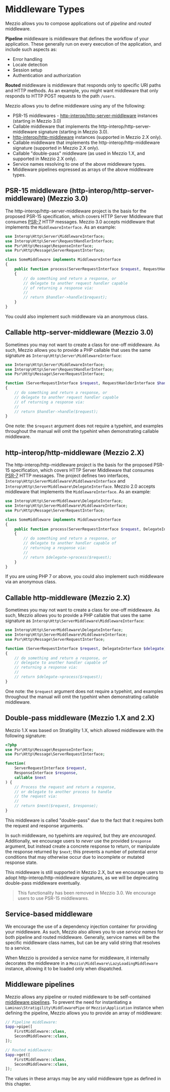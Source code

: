 # Middleware Types

Mezzio allows you to compose applications out of _pipeline_ and _routed_
middleware.

**Pipeline** middleware is middleware that defines the workflow of your
application. These generally run on every execution of the application, and
include such aspects as:

- Error handling
- Locale detection
- Session setup
- Authentication and authorization

**Routed** middleware is middleware that responds only to specific URI paths and
HTTP methods. As an example, you might want middleware that only responds to
HTTP POST requests to the path `/users`.

Mezzio allows you to define middleware using any of the following:

- PSR-15 middlewares - [http-interop/http-server-middleware](https://github.com/http-interop/http-server-middleware)
  instances (starting in Mezzio 3.0)
- Callable middleware that implements the http-interop/http-server-middleware signature
  (starting in Mezzio 3.0).
- [http-interop/http-middleware](https://github.com/http-interop/http-middleware/tree/0.4.1)
  instances (supported in Mezzio 2.X only).
- Callable middleware that implements the http-interop/http-middleware signature
  (supported in Mezzio 2.X only).
- Callable "double-pass" middleware (as used in Mezzio 1.X, and supported in
  Mezzio 2.X only).
- Service names resolving to one of the above middleware types.
- Middleware pipelines expressed as arrays of the above middleware types.

## PSR-15 middleware (http-interop/http-server-middleware) (Mezzio 3.0)

The http-interop/http-server-middleware project is the basis for the proposed
PSR-15 specification, which covers HTTP Server Middleware that consumes
[PSR-7](http://www.php-fig.org/psr/psr-7) HTTP messages. Mezzio 3.0 accepts
middleware that implements the `MiddlewareInterface`. As an example:

```php
use Interop\Http\Server\MiddlewareInterface;
use Interop\Http\Server\RequestHandlerInterface;
use Psr\Http\Message\ResponseInterface;
use Psr\Http\Message\ServerRequestInterface;

class SomeMiddleware implements MiddlewareInterface
{
    public function process(ServerRequestInterface $request, RequestHandlerInterface $handler) : ResponseInterface
    {
        // do something and return a response, or
        // delegate to another request handler capable
        // of returning a response via:
        //
        // return $handler->handle($request);
    }
}
```

You could also implement such middleware via an anonymous class.

## Callable http-server-middleware (Mezzio 3.0)

Sometimes you may not want to create a class for one-off middleware. As such,
Mezzio allows you to provide a PHP callable that uses the same signature as
`Interop\Http\Server\MiddlewareInterface`:

```php
use Interop\Http\Server\MiddlewareInterface;
use Interop\Http\Server\RequestHandlerInterface;
use Psr\Http\Message\ServerRequestInterface;

function (ServerRequestInterface $request, RequestHanlderInterface $handler) : ResponseInterface
{
    // do something and return a response, or
    // delegate to another request handler capable
    // of returning a response via:
    //
    // return $handler->handle($request);
}
```

One note: the `$request` argument does not require a typehint, and examples
throughout the manual will omit the typehint when demonstrating callable
middleware.

## http-interop/http-middleware (Mezzio 2.X)

The http-interop/http-middleware project is the basis for the proposed PSR-15
specification, which covers HTTP Server Middleware that consumes
[PSR-7](http://www.php-fig.org/psr/psr-7/) HTTP messages. The project defines two
interfaces, `Interop\Http\ServerMiddleware\MiddlewareInterface` and 
`Interop\Http\ServerMiddleware\DelegateInterface`. Mezzio 2.0 accepts middleware
that implements the `MiddlewareInterface`. As an example:

```php
use Interop\Http\ServerMiddleware\DelegateInterface;
use Interop\Http\ServerMiddleware\MiddlewareInterface;
use Psr\Http\Message\ServerRequestInterface;

class SomeMiddleware implements MiddlewareInterface
{
    public function process(ServerRequestInterface $request, DelegateInterface $delegate)
    {
        // do something and return a response, or
        // delegate to another handler capable of
        // returning a response via:
        //
        // return $delegate->process($request);
    }
}
```

If you are using PHP 7 or above, you could also implement such middleware via an
anonymous class.

## Callable http-middleware (Mezzio 2.X)

Sometimes you may not want to create a class for one-off middleware. As such,
Mezzio allows you to provide a PHP callable that uses the same signature as
`Interop\Http\ServerMiddleware\MiddlewareInterface`:

```php
use Interop\Http\ServerMiddleware\DelegateInterface;
use Interop\Http\ServerMiddleware\MiddlewareInterface;
use Psr\Http\Message\ServerRequestInterface;

function (ServerRequestInterface $request, DelegateInterface $delegate)
{
    // do something and return a response, or
    // delegate to another handler capable of
    // returning a response via:
    //
    // return $delegate->process($request);
}
```

One note: the `$request` argument does not require a typehint, and examples
throughout the manual will omit the typehint when demonstrating callable
middleware.

## Double-pass middleware (Mezzio 1.X and 2.X)

Mezzio 1.X was based on Stratigility 1.X, which allowed middleware with the
following signature:

```php
<?php
use Psr\Http\Message\ResponseInterface;
use Psr\Http\Message\ServerRequestInterface;

function(
    ServerRequestInterface $request,
    ResponseInterface $response,
    callable $next
) {
    // Process the request and return a response,
    // or delegate to another process to handle
    // the request via:
    //
    // return $next($request, $response);
}
```

This middleware is called "double-pass" due to the fact that it requires both
the request and response arguments.

In such middleware, no typehints are _required_, but they are _encouraged_.
Additionally, we encourage users to _never_ use the provided `$response`
argument, but instead create a concrete response to return, or manipulate the
response returned by `$next`; this prevents a number of potential error
conditions that may otherwise occur due to incomplete or mutated response state.

This middleware is still supported in Mezzio 2.X, but we encourage users to
adopt http-interop/http-middleware signatures, as we will be deprecating
double-pass middleware eventually.

> This functionality has been removed in Mezzio 3.0.
> We encourage users to use PSR-15 middlewares.

## Service-based middleware

We encourage the use of a dependency injection container for providing your
middleware. As such, Mezzio also allows you to use _service names_ for both
pipeline and routed middleware. Generally, service names will be the specific
middleware class names, but can be any valid string that resolves to a service.

When Mezzio is provided a service name for middleware, it internally
decorates the middleware in a `Mezzio\Middleware\LazyLoadingMiddleware`
instance, allowing it to be loaded only when dispatched.

## Middleware pipelines

Mezzio allows any pipeline or routed middleware to be self-contained
[middleware pipelines](https://docs.laminas.dev/laminas-stratigility/api/#middleware).
To prevent the need for instantiating a `Laminas\Stratigility\MiddlewarePipe` or
`Mezzio\Application` instance when defining the pipeline, Mezzio
allows you to provide an array of middleware:

```php
// Pipeline middleware:
$app->pipe([
    FirstMiddleware::class,
    SecondMiddleware::class,
]);

// Routed middleware:
$app->get([
    FirstMiddleware::class,
    SecondMiddleware::class,
]);
```

The values in these arrays may be any valid middleware type as defined in this
chapter.

